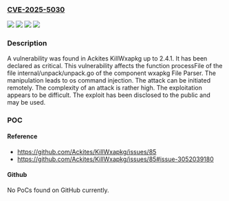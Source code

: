 ### [CVE-2025-5030](https://cve.mitre.org/cgi-bin/cvename.cgi?name=CVE-2025-5030)
![](https://img.shields.io/static/v1?label=Product&message=KillWxapkg&color=blue)
![](https://img.shields.io/static/v1?label=Version&message=%3D%202.4.0%20&color=brighgreen)
![](https://img.shields.io/static/v1?label=Vulnerability&message=Command%20Injection&color=brighgreen)
![](https://img.shields.io/static/v1?label=Vulnerability&message=OS%20Command%20Injection&color=brighgreen)

### Description

A vulnerability was found in Ackites KillWxapkg up to 2.4.1. It has been declared as critical. This vulnerability affects the function processFile of the file internal/unpack/unpack.go of the component wxapkg File Parser. The manipulation leads to os command injection. The attack can be initiated remotely. The complexity of an attack is rather high. The exploitation appears to be difficult. The exploit has been disclosed to the public and may be used.

### POC

#### Reference
- https://github.com/Ackites/KillWxapkg/issues/85
- https://github.com/Ackites/KillWxapkg/issues/85#issue-3052039180

#### Github
No PoCs found on GitHub currently.

